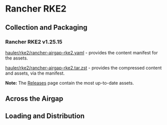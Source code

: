 # Rancher RKE2

## Collection and Packaging

### Rancher RKE2 v1.25.15

[hauler/rke2/rancher-airgap-rke2.yaml](https://rancher-airgap.s3.amazonaws.com/v1.4.4/hauler/rke2/rancher-airgap-rke2.yaml) - provides the content manifest for the assets.

[hauler/rke2/rancher-airgap-rke2.tar.zst](https://rancher-airgap.s3.amazonaws.com/v1.4.4/hauler/rke2/rancher-airgap-rke2.tar.zst) - provides the compressed content and assets, via the manifest.

**Note:** The [Releases](https://github.com/zackbradys/rancher-airgap/releases) page contain the most up-to-date assets.

## Across the Airgap

## Loading and Distribution
